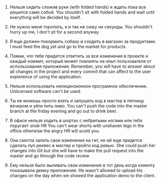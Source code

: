 1. Нельзя сидеть сложив руки (with folded hands) и ждать пока все решится само собой.
You shouldn't sit with folded hands and wait until everything will be decided by itself. 

2. Не нужно меня торопить, я и так не сижу ни секунды.
You shouldn't hurry up me, I don't sit for a second anyway.

3. Я еще должен покормить собаку и сходить в магазин за продуктами.
I must feed the dog yet and go to the market for products.

4. Помни, что тебе придется ответить за все изменения в проекте и каждый коммит, который может повлиять на опыт пользователя от использования приложения.
Remember, you will have to answer about all changes in the project and every commit that can affect to the user expierence of using the application. 

5. Нельзя использовать нелицензионное програмное обеспечение.
Unlicensed software can't be used.

6. Ты не можешь просто взять и запушить код в мастер в пятницу вечером и уйти пить пиво.
You can't push the code into the master branch at the friday evening and go out to drink beer. 

7. В офисе нельзя ходить в шортах с небритыми ногами или тебя поругает злой HR
You can't wear shorts with unshaven legs in the office otherwise the angry HR will scold you. 

8. Она смогла залить свои изменения на гит, но ей еще придется сделать пул реквес в мастер и пройти код ревью.
She could push her changes into Git but she will have to make the pull request into the master and go through the code review

9. Ему нельзя было выливать свои изменения в тот день когда клиенту показывали демку приложения.
He wasn't allowed to upload his changes on the day when we showed the application demo to the client.